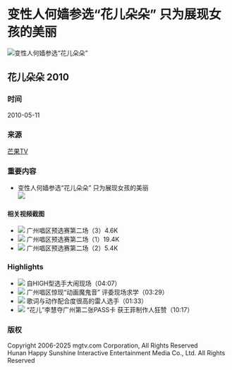# 变性人何嫱参选“花儿朵朵” 只为展现女孩的美丽

![变性人何嫱参选“花儿朵朵”](https://static.hitv.com/w-pc/img/a49d610.png)

## 花儿朵朵 2010

### 时间
2010-05-11

### 来源
[芒果TV](https://w.mgtv.com)

### 重要内容

- 变性人何嫱参选“花儿朵朵” 只为展现女孩的美丽  
  ![](https://1ottimg.hitv.com/preview/jinying/prev/00duanpiantupiancunchu/hedd100512bx.jpg_220x125.jpg)

#### 相关视频截图
- ![](https://2ottimg.hitv.com/preview/jinying/prev/huaerduoduo/hedd05144.jpg_220x125.jpg) 广州唱区预选赛第二场（3）4.6K
- ![](https://3ottimg.hitv.com/preview/jinying/prev/huaerduoduo/hedd05122.jpg_220x125.jpg) 广州唱区预选赛第二场（1）19.4K
- ![](https://3ottimg.hitv.com/preview/jinying/prev/huaerduoduo/hedd05133.jpg_220x125.jpg) 广州唱区预选赛第二场（2）5.4K

### Highlights
- ![](https://0ottimg.hitv.com/preview/jinying/prev/00duanpiantupiancunchu/hedd100512hijh.jpg_220x125.jpg) 自HIGH型选手大闹现场（04:07）
- ![](https://0ottimg.hitv.com/preview/jinying/prev/00duanpiantupiancunchu/hedd100512mgy.jpg_220x125.jpg) 广州唱区惊现“动画魔鬼音” 评委现场求学（03:29）
- ![](https://0ottimg.hitv.com/preview/jinying/prev/00duanpiantupiancunchu/hedd100512gcydz.jpg_220x125.jpg) 歌词与动作配合度很高的雷人选手（01:33）
- ![](https://2ottimg.hitv.com/preview/jinying/prev/00duanpiantupiancunchu/hedd100512gzsq.jpg_220x125.jpg) “花儿”李慧夺广州第二张PASS卡 获王菲制作人狂赞（10:17）

### 版权
Copyright 2006-2025 mgtv.com Corporation, All Rights Reserved  
Hunan Happy Sunshine Interactive Entertainment Media Co., Ltd. All Rights Reserved